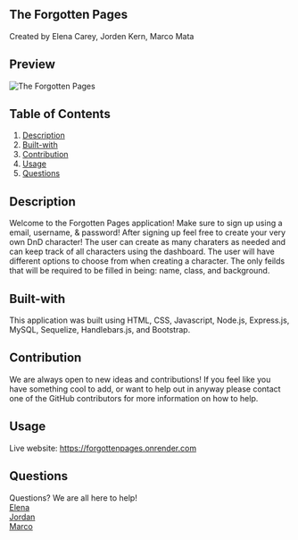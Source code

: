 ## The Forgotten Pages
Created by Elena Carey, Jorden Kern, Marco Mata

## Preview
![The Forgotten Pages](/public/images/https-theforgottenpages-herokuapp-com.png)

## Table of Contents
1. [Description](#description)
2. [Built-with](#built-with)
3. [Contribution](#contribution)
4. [Usage](#usage)
6. [Questions](#questions)

## Description
Welcome to the Forgotten Pages application! Make sure to sign up using a email, username, & password! After signing up feel free to create your very own DnD character! The user can create as many charaters as needed and can keep track of all characters using the dashboard. The user will have different options to choose from when creating a character. The only feilds that will be required to be filled in being: name, class, and background.

## Built-with
This application was built using HTML, CSS, Javascript, Node.js, Express.js, MySQL, Sequelize, Handlebars.js, and
Bootstrap.

## Contribution
We are always open to new ideas and contributions! If you feel like you have something cool to add, or want to help out in anyway please contact one of the GitHub contributors for more information on how to help.

## Usage
Live website: https://forgottenpages.onrender.com

## Questions
Questions? We are all here to help!<br />
<a href="https://github.com/elenalaree">Elena</a><br />
<a href="https://github.com/Jokernal">Jordan</a><br />
<a href="https://github.com/itsmarcotime">Marco</a>